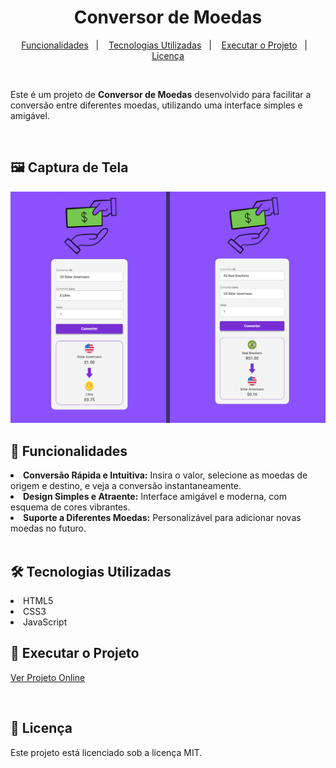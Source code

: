 <h1 align=center>Conversor de Moedas </h1>



<p align="center">
  <a href="#-funcionalidades">Funcionalidades</a>&nbsp;&nbsp;&nbsp;|&nbsp;&nbsp;&nbsp;
  <a href="#-tecnologias-utilizadas">Tecnologias Utilizadas</a>&nbsp;&nbsp;&nbsp;|&nbsp;&nbsp;&nbsp;
  <a href="#-excuta-o-projeto">Executar o Projeto</a>&nbsp;&nbsp;&nbsp;|&nbsp;&nbsp;&nbsp;
  <a href="#-licença">Licença</a>

  
</p>




<br>
<p>Este é um projeto de <b>Conversor de Moedas</b> desenvolvido para facilitar a conversão entre diferentes moedas, utilizando uma interface simples e amigável.</p>
<br>

## 🖼️ Captura de Tela

<img src="https://github.com/matheeusaraujo/conversor-moedas/blob/master/readme.png" width="1000">
<br>

## 🚀 Funcionalidades

<li><b>Conversão Rápida e Intuitiva:</b> Insira o valor, selecione as moedas de origem e destino, e veja a conversão instantaneamente.</li>
<li><b>Design Simples e Atraente:</b> Interface amigável e moderna, com esquema de cores vibrantes.</li>
<li><b>Suporte a Diferentes Moedas:</b> Personalizável para adicionar novas moedas no futuro.</li>
<br>

## 🛠 Tecnologias Utilizadas

<li>HTML5</li>
<li>CSS3</li>
<li>JavaScript</li>

## 🧩 Executar o Projeto

<a href="https://matheeusaraujo.github.io/conversor-moedas/">Ver Projeto Online</a>

<br>

## 📜 Licença

<p>Este projeto está licenciado sob a licença MIT.</p>



